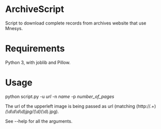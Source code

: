 # ArchiveScript
Script to download complete records from archives website that use Mnesys.

# Requirements
Python 3, with joblib and Pillow.

# Usage
python script.py -u *url* -n *name* -p *number_of_pages*

The url of the upperleft image is being passed as url (matching (http:\/\/.+)_(\d\d\d\d)_jpg_\/(\d)_(\d).jpg).

See --help for all the arguments.

